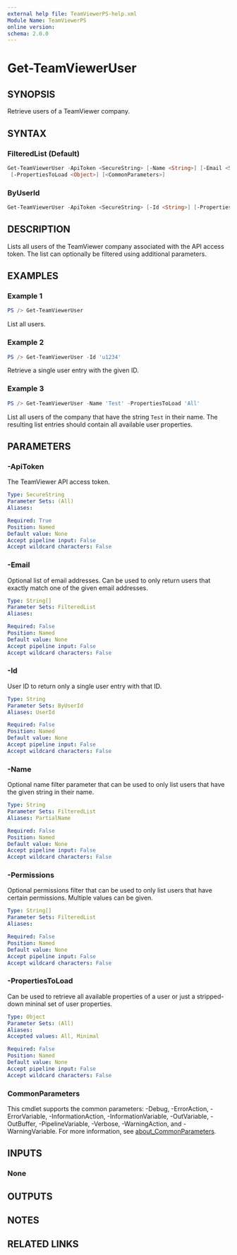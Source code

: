 ```yaml
---
external help file: TeamViewerPS-help.xml
Module Name: TeamViewerPS
online version:
schema: 2.0.0
---
```


# Get-TeamViewerUser

## SYNOPSIS

Retrieve users of a TeamViewer company.

## SYNTAX

### FilteredList (Default)

```powershell
Get-TeamViewerUser -ApiToken <SecureString> [-Name <String>] [-Email <String[]>] [-Permissions <String[]>]
 [-PropertiesToLoad <Object>] [<CommonParameters>]
```

### ByUserId

```powershell
Get-TeamViewerUser -ApiToken <SecureString> [-Id <String>] [-PropertiesToLoad <Object>] [<CommonParameters>]
```

## DESCRIPTION

Lists all users of the TeamViewer company associated with the API access token.
The list can optionally be filtered using additional parameters.

## EXAMPLES

### Example 1

```powershell
PS /> Get-TeamViewerUser
```

List all users.

### Example 2

```powershell
PS /> Get-TeamViewerUser -Id 'u1234'
```

Retrieve a single user entry with the given ID.

### Example 3

```powershell
PS /> Get-TeamViewerUser -Name 'Test' -PropertiesToLoad 'All'
```

List all users of the company that have the string `Test` in their name.
The resulting list entries should contain all available user properties.

## PARAMETERS

### -ApiToken

The TeamViewer API access token.

```yaml
Type: SecureString
Parameter Sets: (All)
Aliases:

Required: True
Position: Named
Default value: None
Accept pipeline input: False
Accept wildcard characters: False
```

### -Email

Optional list of email addresses. Can be used to only return users that exactly
match one of the given email addresses.

```yaml
Type: String[]
Parameter Sets: FilteredList
Aliases:

Required: False
Position: Named
Default value: None
Accept pipeline input: False
Accept wildcard characters: False
```

### -Id

User ID to return only a single user entry with that ID.

```yaml
Type: String
Parameter Sets: ByUserId
Aliases: UserId

Required: False
Position: Named
Default value: None
Accept pipeline input: False
Accept wildcard characters: False
```

### -Name

Optional name filter parameter that can be used to only list users that have
the given string in their name.

```yaml
Type: String
Parameter Sets: FilteredList
Aliases: PartialName

Required: False
Position: Named
Default value: None
Accept pipeline input: False
Accept wildcard characters: False
```

### -Permissions

Optional permissions filter that can be used to only list users that have
certain permissions. Multiple values can be given.

```yaml
Type: String[]
Parameter Sets: FilteredList
Aliases:

Required: False
Position: Named
Default value: None
Accept pipeline input: False
Accept wildcard characters: False
```

### -PropertiesToLoad

Can be used to retrieve all available properties of a user or just a
stripped-down mininal set of user properties.

```yaml
Type: Object
Parameter Sets: (All)
Aliases:
Accepted values: All, Minimal

Required: False
Position: Named
Default value: None
Accept pipeline input: False
Accept wildcard characters: False
```

### CommonParameters

This cmdlet supports the common parameters: -Debug, -ErrorAction, -ErrorVariable, -InformationAction, -InformationVariable, -OutVariable, -OutBuffer, -PipelineVariable, -Verbose, -WarningAction, and -WarningVariable. For more information, see [about_CommonParameters](http://go.microsoft.com/fwlink/?LinkID=113216).

## INPUTS

### None

## OUTPUTS

## NOTES

## RELATED LINKS
